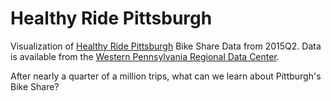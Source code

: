 # Healthy Ride Pittsburgh

Visualization of [Healthy Ride Pittsburgh](https://healthyridepgh.com/) Bike Share Data from 2015Q2. Data is available from the [Western Pennsylvania Regional Data Center](https://data.wprdc.org/dataset/healthyride-trip-data).

After nearly a quarter of a million trips, what can we learn about Pittburgh's Bike Share?